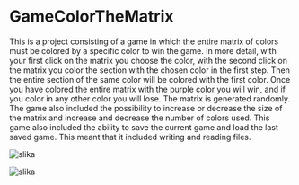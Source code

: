 # GameColorTheMatrix


This is a project consisting of a game in which the entire matrix of colors must be colored by a specific color to win the game. In more detail, with your first click on the matrix you choose the color, with the second click on the matrix you color the section with the chosen color in the first step. Then the entire section of the same color will be colored with the first color. Once you have colored the entire matrix with the purple color you will win, and if you color in any other color you will lose. The matrix is generated randomly. The game also included the possibility to increase or decrease the size of the matrix and increase and decrease the number of colors used.
This game also included the ability to save the current game and load the last saved game. This meant that it included writing and reading files.


![slika](https://user-images.githubusercontent.com/83310988/187172842-78f4f5a3-2e29-4851-91b8-7e6e6e1612c9.png)

![slika](https://user-images.githubusercontent.com/83310988/187172970-fb90aaaa-1c8b-4c11-8007-2c58c3c21ecd.png)
